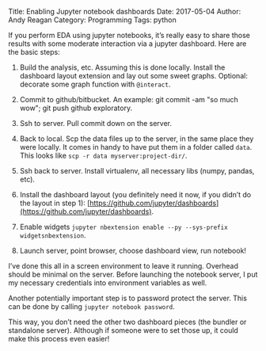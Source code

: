 Title: Enabling Jupyter notebook dashboards
Date: 2017-05-04
Author: Andy Reagan
Category: Programming
Tags: python

If you perform EDA using jupyter notebooks, it’s really easy to share those results with some moderate interaction via a jupyter dashboard. Here are the basic steps:

1. Build the analysis, etc. Assuming this is done locally. Install the dashboard layout extension and lay out some sweet graphs. Optional: decorate some graph function with `@interact`.

2. Commit to github/bitbucket. An example: git commit -am "so much wow"; git push github exploratory.

3. Ssh to server. Pull commit down on the server.

4. Back to local. Scp the data files up to the server, in the same place they were locally. It comes in handy to have put them in a folder called `data`. This looks like `scp -r data myserver:project-dir/`.

5. Ssh back to server. Install virtualenv, all necessary libs (numpy, pandas, etc).

6. Install the dashboard layout (you definitely need it now, if you didn’t do the layout in step 1): [https://github.com/jupyter/dashboards](https://github.com/jupyter/dashboards).

7. Enable widgets `jupyter nbextension enable --py --sys-prefix widgetsnbextension`.

8. Launch server, point browser, choose dashboard view, run notebook!

I’ve done this all in a screen environment to leave it running. Overhead should be minimal on the server. Before launching the notebook server, I put my necessary credentials into environment variables as well.

Another potentially important step is to password protect the server. This can be done by calling `jupyter notebook password`.

This way, you don’t need the other two dashboard pieces (the bundler or standalone server). Although if someone were to set those up, it could make this process even easier!
